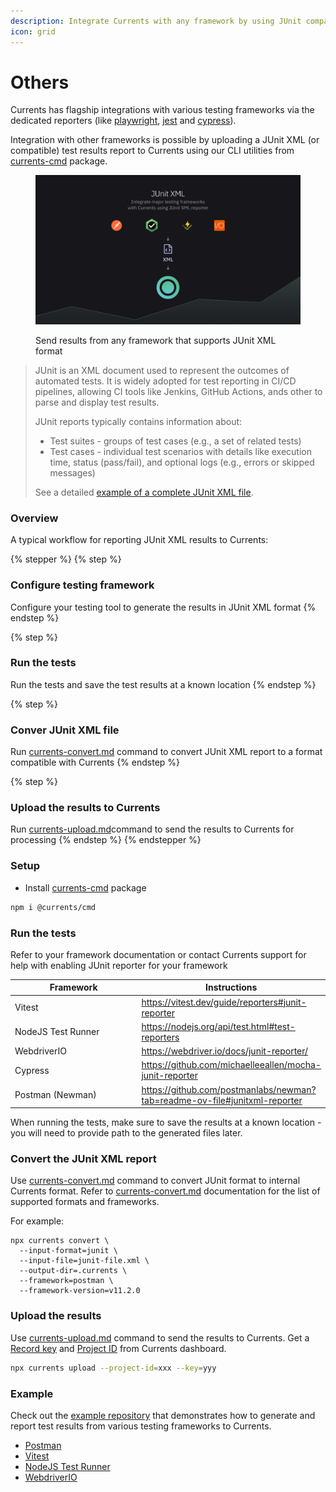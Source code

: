 ```yaml
---
description: Integrate Currents with any framework by using JUnit compatible XML reporters
icon: grid
---
```


# Others

Currents has flagship integrations with various testing frameworks via the dedicated reporters (like [playwright](playwright/ "mention"), [jest](jest/ "mention") and [cypress](cypress/ "mention")).&#x20;

Integration with other frameworks is possible by uploading a JUnit XML (or compatible) test results report to Currents using our CLI utilities from [currents-cmd](../resources/reporters/currents-cmd/ "mention") package.

<figure><img src="../.gitbook/assets/junit-xml-reporter (1).png" alt=""><figcaption><p>Send results from any framework that supports JUnit XML format</p></figcaption></figure>

> JUnit is an XML document used to represent the outcomes of automated tests. It is widely adopted for test reporting in CI/CD pipelines, allowing CI tools like Jenkins, GitHub Actions, ands other to parse and display test results.
>
> JUnit reports typically contains information about:
>
> * Test suites - groups of test cases (e.g., a set of related tests)
> * Test cases - individual test scenarios with details like execution time, status (pass/fail), and optional logs (e.g., errors or skipped messages)
>
> See a detailed [example of a complete JUnit XML file](https://github.com/testmoapp/junitxml?tab=readme-ov-file#complete-junit-xml-example).

### Overview

A typical workflow for reporting JUnit XML results to Currents:

{% stepper %}
{% step %}
### Configure testing framework

Configure your testing tool to generate the results in JUnit XML format
{% endstep %}

{% step %}
### Run the tests

Run the tests and save the test results at a known location
{% endstep %}

{% step %}
### Conver JUnit XML file

Run [currents-convert.md](../resources/reporters/currents-cmd/currents-convert.md "mention") command to convert JUnit XML report to a format compatible with Currents
{% endstep %}

{% step %}
### Upload the results to Currents

Run [currents-upload.md](../resources/reporters/currents-cmd/currents-upload.md "mention")command to send the results to Currents for processing
{% endstep %}
{% endstepper %}

### Setup

* Install [currents-cmd](../resources/reporters/currents-cmd/ "mention") package

```bash
npm i @currents/cmd
```

### Run the tests

Refer to your framework documentation or contact Currents support for help with enabling JUnit reporter for your framework

<table><thead><tr><th width="232">Framework</th><th>Instructions</th></tr></thead><tbody><tr><td>Vitest</td><td><a href="https://vitest.dev/guide/reporters#junit-reporter">https://vitest.dev/guide/reporters#junit-reporter</a></td></tr><tr><td>NodeJS Test Runner</td><td><a href="https://nodejs.org/api/test.html#test-reporters">https://nodejs.org/api/test.html#test-reporters</a></td></tr><tr><td>WebdriverIO</td><td><a href="https://webdriver.io/docs/junit-reporter/">https://webdriver.io/docs/junit-reporter/</a></td></tr><tr><td>Cypress</td><td><a href="https://github.com/michaelleeallen/mocha-junit-reporter">https://github.com/michaelleeallen/mocha-junit-reporter</a></td></tr><tr><td>Postman (Newman)</td><td><a href="https://github.com/postmanlabs/newman?tab=readme-ov-file#junitxml-reporter">https://github.com/postmanlabs/newman?tab=readme-ov-file#junitxml-reporter</a></td></tr></tbody></table>

When running the tests, make sure to save the results at a known location - you will need to provide path to the generated files later.

### Convert the JUnit XML report

Use [currents-convert.md](../resources/reporters/currents-cmd/currents-convert.md "mention") command to convert JUnit format to internal Currents format. Refer to [currents-convert.md](../resources/reporters/currents-cmd/currents-convert.md "mention") documentation for the list of supported formats and frameworks.

For example:

```
npx currents convert \
  --input-format=junit \
  --input-file=junit-file.xml \
  --output-dir=.currents \
  --framework=postman \
  --framework-version=v11.2.0
```

### Upload the results

Use  [currents-upload.md](../resources/reporters/currents-cmd/currents-upload.md "mention") command to send the results to Currents.  Get a [Record key](../guides/record-key.md) and [Project ID](../dashboard/projects/) from Currents dashboard.

```bash
npx currents upload --project-id=xxx --key=yyy
```

### Example

Check out the [example repository](https://github.com/currents-dev/currents-junit-xml-example) that demonstrates how to generate and report test results from various testing frameworks to Currents.

* [Postman](https://github.com/currents-dev/currents-junit-xml-example/tree/main/packages/postman)
* [Vitest](https://github.com/currents-dev/currents-junit-xml-example/tree/main/packages/vitest)
* [NodeJS Test Runner](https://github.com/currents-dev/currents-junit-xml-example/tree/main/packages/nodejs-test-runner)
* [WebdriverIO](https://github.com/currents-dev/currents-junit-xml-example/tree/main/packages/wdio)
